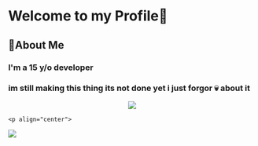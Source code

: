 
<h1> Welcome to my Profile👋</h1>

<h2> 🚀About Me </h2>

<h3> I'm a 15 y/o developer <h3>
  
  <h3> im still making this thing its not done yet i just forgor 💀 about it </h3>

  <p align="center">
  <img src="https://discord.c99.nl/widget/theme-3/562537207517413376.png"/>
  </p>

    <p align="center">
  <img src="https://github-readme-stats.vercel.app/api?username=MasterPanda61&show_icons=true&theme=tokyonight"/>
</p>
  
  
